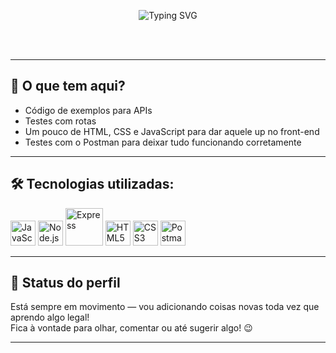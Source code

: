 <br><br>

<p align="center">
  <img src="https://readme-typing-svg.herokuapp.com/?font=Poppins&weight=800&size=45&pause=900&color=D565F2&background=FFFFFF00&center=true&vCenter=true&repeat=false&width=1000&lines=Olá%2C+meu+nome+é+Julia!+;Seja+bem-vindo(a)%20ao%20meu%20perfil!" alt="Typing SVG" />
</p>

<br><br>


---

## 🚀 O que tem aqui?

- Código de exemplos para APIs
- Testes com rotas
- Um pouco de HTML, CSS e JavaScript para dar aquele up no front-end
- Testes com o Postman para deixar tudo funcionando corretamente

---

## 🛠 Tecnologias utilizadas:

<p align="left">
  <img src="https://cdn.jsdelivr.net/gh/devicons/devicon/icons/javascript/javascript-original.svg" alt="JavaScript" width="40" height="40" />
  <img src="https://cdn.jsdelivr.net/gh/devicons/devicon/icons/nodejs/nodejs-original.svg" alt="Node.js" width="40" height="40" />
  <img src="https://upload.wikimedia.org/wikipedia/commons/6/64/Expressjs.png" alt="Express" width="60" />
  <img src="https://cdn.jsdelivr.net/gh/devicons/devicon/icons/html5/html5-original.svg" alt="HTML5" width="40" height="40" />
  <img src="https://cdn.jsdelivr.net/gh/devicons/devicon/icons/css3/css3-original.svg" alt="CSS3" width="40" height="40" />
  <img src="https://www.vectorlogo.zone/logos/getpostman/getpostman-icon.svg" alt="Postman" width="40" height="40" />
</p>


---

## 🔮 Status do perfil

Está sempre em movimento — vou adicionando coisas novas toda vez que aprendo algo legal!  
Fica à vontade para olhar, comentar ou até sugerir algo! 😉

---
